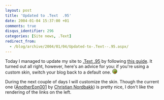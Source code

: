 ```yaml
---
layout: post
title: 'Updated to .Text  .95'
date: 2004-01-04 15:37:00 +01
comments: true
disqus_identifier: 296
categories: [Site news, .Text]
redirect_from:
  - /blog/archive/2004/01/04/Updated-to-.Text--.95.aspx/
---
```


Today I managed to update my site to [.Text .95](http://scottwater.com/blog/archive/2004/01/02/11058.aspx) by following [this guide](http://dottextwiki.scottwater.com/default.aspx/Dottext.ONinetyFiveUpgrade). It turned out all right, however, here's an advice for you: if you're using a custom skin, switch your blog back to a default one. ![Wink](/files/archive/smiley_dead.gif)

During the next couple of days I will customize the skin. Though the current one ([AnotherEon001](http://anothereon.net/weblog/posts/246.aspx) by [Christian Nordbakk](http://www.anothereon.net/weblog/)) is pretty nice, I don't like the rendering of the links on the left.

